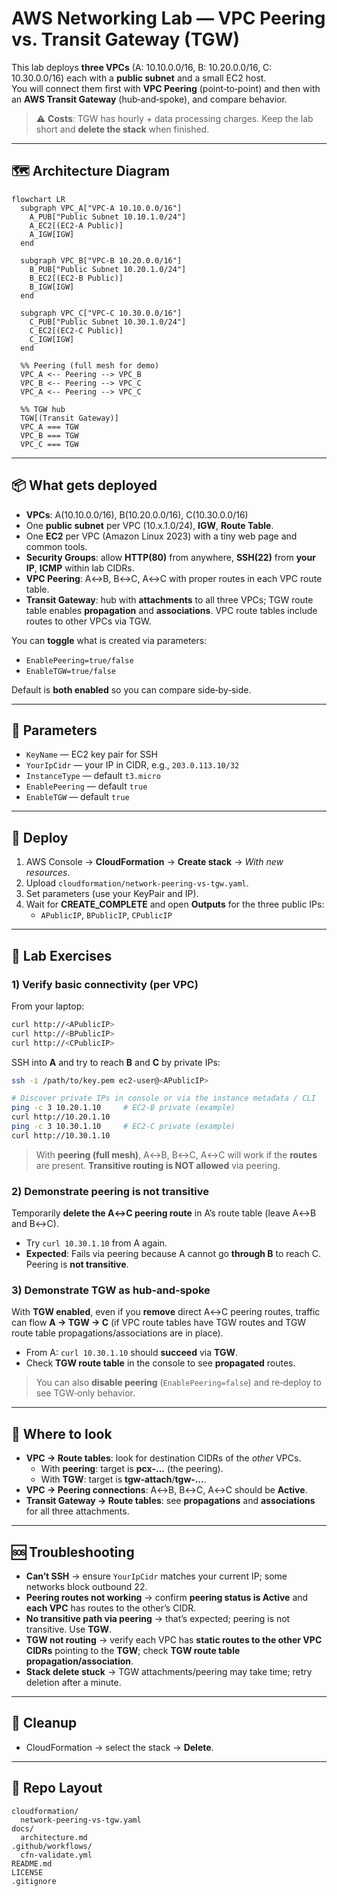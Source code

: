 # AWS Networking Lab — VPC Peering vs. Transit Gateway (TGW)

This lab deploys **three VPCs** (A: 10.10.0.0/16, B: 10.20.0.0/16, C: 10.30.0.0/16) each with a **public subnet** and a small EC2 host.  
You will connect them first with **VPC Peering** (point‑to‑point) and then with an **AWS Transit Gateway** (hub‑and‑spoke), and compare behavior.

> ⚠️ **Costs**: TGW has hourly + data processing charges. Keep the lab short and **delete the stack** when finished.

---

## 🗺️ Architecture Diagram

```mermaid
flowchart LR
  subgraph VPC_A["VPC-A 10.10.0.0/16"]
    A_PUB["Public Subnet 10.10.1.0/24"]
    A_EC2[(EC2-A Public)]
    A_IGW[IGW]
  end

  subgraph VPC_B["VPC-B 10.20.0.0/16"]
    B_PUB["Public Subnet 10.20.1.0/24"]
    B_EC2[(EC2-B Public)]
    B_IGW[IGW]
  end

  subgraph VPC_C["VPC-C 10.30.0.0/16"]
    C_PUB["Public Subnet 10.30.1.0/24"]
    C_EC2[(EC2-C Public)]
    C_IGW[IGW]
  end

  %% Peering (full mesh for demo)
  VPC_A <-- Peering --> VPC_B
  VPC_B <-- Peering --> VPC_C
  VPC_A <-- Peering --> VPC_C

  %% TGW hub
  TGW[(Transit Gateway)]
  VPC_A === TGW
  VPC_B === TGW
  VPC_C === TGW
```

---

## 📦 What gets deployed

- **VPCs**: A(10.10.0.0/16), B(10.20.0.0/16), C(10.30.0.0/16)
- One **public subnet** per VPC (10.x.1.0/24), **IGW**, **Route Table**.
- One **EC2** per VPC (Amazon Linux 2023) with a tiny web page and common tools.
- **Security Groups**: allow **HTTP(80)** from anywhere, **SSH(22)** from **your IP**, **ICMP** within lab CIDRs.
- **VPC Peering**: A↔B, B↔C, A↔C with proper routes in each VPC route table.
- **Transit Gateway**: hub with **attachments** to all three VPCs; TGW route table enables **propagation** and **associations**. VPC route tables include routes to other VPCs via TGW.

You can **toggle** what is created via parameters:
- `EnablePeering=true/false`
- `EnableTGW=true/false`

Default is **both enabled** so you can compare side‑by‑side.

---

## 🔧 Parameters

- `KeyName` — EC2 key pair for SSH
- `YourIpCidr` — your IP in CIDR, e.g., `203.0.113.10/32`
- `InstanceType` — default `t3.micro`
- `EnablePeering` — default `true`
- `EnableTGW` — default `true`

---

## 🚀 Deploy

1. AWS Console → **CloudFormation** → **Create stack** → *With new resources*.  
2. Upload `cloudformation/network-peering-vs-tgw.yaml`.  
3. Set parameters (use your KeyPair and IP).  
4. Wait for **CREATE_COMPLETE** and open **Outputs** for the three public IPs:
   - `APublicIP`, `BPublicIP`, `CPublicIP`

---

## 🧪 Lab Exercises

### 1) Verify basic connectivity (per VPC)
From your laptop:
```bash
curl http://<APublicIP>
curl http://<BPublicIP>
curl http://<CPublicIP>
```

SSH into **A** and try to reach **B** and **C** by private IPs:
```bash
ssh -i /path/to/key.pem ec2-user@<APublicIP>

# Discover private IPs in console or via the instance metadata / CLI
ping -c 3 10.20.1.10     # EC2-B private (example)
curl http://10.20.1.10
ping -c 3 10.30.1.10     # EC2-C private (example)
curl http://10.30.1.10
```

> With **peering (full mesh)**, A↔B, B↔C, A↔C will work if the **routes** are present. **Transitive routing is NOT allowed** via peering.

### 2) Demonstrate peering is not transitive
Temporarily **delete the A↔C peering route** in A’s route table (leave A↔B and B↔C).  
- Try `curl 10.30.1.10` from A again.
- **Expected**: Fails via peering because A cannot go **through B** to reach C. Peering is **not transitive**.

### 3) Demonstrate TGW as hub‑and‑spoke
With **TGW enabled**, even if you **remove** direct A↔C peering routes, traffic can flow **A → TGW → C** (if VPC route tables have TGW routes and TGW route table propagations/associations are in place).  
- From A: `curl 10.30.1.10` should **succeed** via **TGW**.  
- Check **TGW route table** in the console to see **propagated** routes.

> You can also **disable peering** (`EnablePeering=false`) and re‑deploy to see TGW‑only behavior.

---

## 🧭 Where to look

- **VPC → Route tables**: look for destination CIDRs of the *other* VPCs.  
  - With **peering**: target is **pcx‑...** (the peering).  
  - With **TGW**: target is **tgw‑attach**/**tgw‑...**.  
- **VPC → Peering connections**: A↔B, B↔C, A↔C should be **Active**.  
- **Transit Gateway → Route tables**: see **propagations** and **associations** for all three attachments.

---

## 🆘 Troubleshooting

- **Can’t SSH** → ensure `YourIpCidr` matches your current IP; some networks block outbound 22.  
- **Peering routes not working** → confirm **peering status is Active** and **each VPC** has routes to the other’s CIDR.  
- **No transitive path via peering** → that’s expected; peering is not transitive. Use **TGW**.  
- **TGW not routing** → verify each VPC has **static routes to the other VPC CIDRs** pointing to the **TGW**; check **TGW route table propagation/association**.  
- **Stack delete stuck** → TGW attachments/peering may take time; retry deletion after a minute.

---

## 🧹 Cleanup

- CloudFormation → select the stack → **Delete**.

---

## 📁 Repo Layout

```
cloudformation/
  network-peering-vs-tgw.yaml
docs/
  architecture.md
.github/workflows/
  cfn-validate.yml
README.md
LICENSE
.gitignore
```
